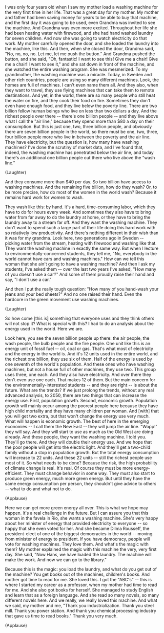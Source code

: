 
I was only four years old
when I saw my mother load a washing machine
for the very first time in her life.
That was a great day for my mother.
My mother and father had been saving money for years
to be able to buy that machine,
and the first day it was going to be used,
even Grandma was invited
to see the machine.
And Grandma was even more excited.
Throughout her life
she had been heating water with firewood,
and she had hand washed laundry
for seven children.
And now she was going to watch
electricity do that work.
My mother carefully opened the door,
and she loaded the laundry
into the machine,
like this.
And then, when she closed the door,
Grandma said, &quot;No, no, no, no.
Let me, let me push the button.&quot;
And Grandma pushed the button,
and she said, &quot;Oh, fantastic!
I want to see this! Give me a chair!
Give me a chair! I want to see it,&quot;
and she sat down in front of the machine,
and she watched the entire washing program.
She was mesmerized.
To my grandmother,
the washing machine was a miracle.
Today, in Sweden and other rich countries,
people are using
so many different machines.
Look, the homes are full of machines.
I can&#39;t even name them all.
And they also, when they want to travel,
they use flying machines
that can take them to remote destinations.
And yet, in the world, there are so many people
who still heat the water on fire,
and they cook their food on fire.
Sometimes they don&#39;t even have enough food,
and they live below the poverty line.
There are two billion fellow human beings
who live on less than two dollars a day.
And the richest people over there --
there&#39;s one billion people --
and they live above what I call the &quot;air line,&quot;
because they spend more than $80 a day
on their consumption.
But this is just one, two, three billion people,
and obviously there are seven billion people in the world,
so there must be one, two, three, four billion people more
who live in between the poverty and the air line.
They have electricity,
but the question is, how many have washing machines?
I&#39;ve done the scrutiny of market data,
and I&#39;ve found that, indeed,
the washing machine has penetrated below the air line,
and today there&#39;s an additional one billion people out there
who live above the &quot;wash line.&quot;

(Laughter)

And they consume more than $40 per day.
So two billion have access to washing machines.
And the remaining five billion,
how do they wash?
Or, to be more precise,
how do most of the women in the world wash?
Because it remains hard work for women to wash.

They wash like this: by hand.
It&#39;s a hard, time-consuming labor,
which they have to do for hours every week.
And sometimes they also have to bring water from far away
to do the laundry at home,
or they have to bring the laundry away to a stream far off.
And they want the washing machine.
They don&#39;t want to spend such a large part of their life
doing this hard work
with so relatively low productivity.
And there&#39;s nothing different in their wish
than it was for my grandma.
Look here, two generations ago in Sweden --
picking water from the stream,
heating with firewood and washing like that.
They want the washing machine in exactly the same way.
But when I lecture to environmentally-concerned students,
they tell me, &quot;No, everybody in the world cannot have cars and washing machines.&quot;
How can we tell this woman
that she ain&#39;t going to have a washing machine?
And then I ask my students,
I&#39;ve asked them -- over the last two years I&#39;ve asked,
&quot;How many of you doesn&#39;t use a car?&quot;
And some of them proudly raise their hand
and say, &quot;I don&#39;t use a car.&quot;

And then I put the really tough question:
&quot;How many of you
hand-wash your jeans and your bed sheets?&quot;
And no one raised their hand.
Even the hardcore in the green movement
use washing machines.

(Laughter)

So how come [this is] something that everyone uses
and they think others will not stop it? What is special with this?
I had to do an analysis about the energy used in the world.
Here we are.

Look here, you see the seven billion people up there:
the air people, the wash people,
the bulb people and the fire people.
One unit like this
is an energy unit of fossil fuel --
oil, coal or gas.
That&#39;s what most of electricity and the energy in the world is.
And it&#39;s 12 units used in the entire world,
and the richest one billion, they use six of them.
Half of the energy is used by one seventh of the world&#39;s population.
And these ones who have washing machines,
but not a house full of other machines,
they use two.
This group uses three, one each.
And they also have electricity.
And over there they don&#39;t even use one each.
That makes 12 of them.
But the main concern
for the environmentally-interested students -- and they are right --
is about the future.
What are the trends? If we just prolong the trends,
without any real advanced analysis, to 2050,
there are two things that can increase the energy use.
First, population growth.
Second, economic growth.
Population growth will mainly occur among the poorest people here
because they have high child mortality
and they have many children per woman.
And [with] that you will get two extra,
but that won&#39;t change the energy use very much.
What will happen is economic growth.
The best of here in the emerging economies --
I call them the New East --
they will jump the air line.
&quot;Wopp!&quot; they will say.
And they will start to use as much as the Old West are doing already.
And these people, they want the washing machine.
I told you. They&#39;ll go there.
And they will double their energy use.
And we hope that the poor people will get into the electric light.
And they&#39;ll get a two-child family without a stop in population growth.
But the total energy consumption
will increase to 22 units.
And these 22 units --
still the richest people use most of it.
So what needs to be done?
Because the risk,
the high probability of climate change is real.
It&#39;s real.
Of course they must be more energy-efficient.
They must change behavior in some way.
They must also start to produce green energy,
much more green energy.
But until they have the same energy consumption per person,
they shouldn&#39;t give advice to others --
what to do and what not to do.

(Applause)

Here we can get more green energy all over.
This is what we hope may happen.
It&#39;s a real challenge in the future.
But I can assure you that this woman in the favela in Rio,
she wants a washing machine.
She&#39;s very happy about her minister of energy
that provided electricity to everyone --
so happy that she even voted for her.
And she became Dilma Rousseff,
the president-elect
of one of the biggest democracies in the world --
moving from minister of energy to president.
If you have democracy,
people will vote for washing machines.
They love them.
And what&#39;s the magic with them?
My mother explained the magic with this machine
the very, very first day.
She said, &quot;Now Hans,
we have loaded the laundry.
The machine will make the work.
And now we can go to the library.&quot;

Because this is the magic:
you load the laundry,
and what do you get out of the machine?
You get books out of the machines,
children&#39;s books.
And mother got time to read for me.
She loved this. I got the &quot;ABC&#39;s&quot; --
this is where I started my career as a professor,
when my mother had time to read for me.
And she also got books for herself.
She managed to study English
and learn that as a foreign language.
And she read so many novels,
so many different novels here.
And we really, we really loved this machine.
And what we said, my mother and me,
&quot;Thank you industrialization.
Thank you steel mill.
Thank you power station.
And thank you chemical processing industry
that gave us time to read books.&quot;
Thank you very much.

(Applause)

